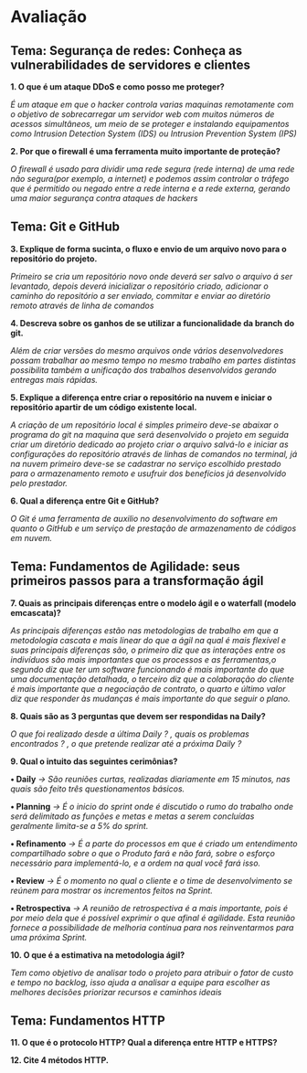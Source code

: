 # Avaliação


## Tema: Segurança de redes: Conheça as vulnerabilidades de servidores e clientes

**1. O que é um ataque DDoS e como posso me proteger?**

_É um ataque em que o hacker controla varias maquinas remotamente com o objetivo de sobrecarregar um servidor web com muitos números de acessos simultâneos, um meio de se proteger e instalando equipamentos como Intrusion Detection System (IDS) ou Intrusion Prevention System (IPS)_

**2. Por que o firewall é uma ferramenta muito importante de proteção?**

_O firewall é usado para dividir uma rede segura (rede interna) de uma rede não segura(por exemplo, a internet) e podemos assim controlar o tráfego que é permitido ou negado entre a rede interna e a rede externa, gerando uma maior segurança contra ataques de hackers_


## Tema: Git e GitHub

**3. Explique de forma sucinta, o fluxo e envio de um arquivo novo para o repositório do projeto.**

_Primeiro se cria um repositório novo onde deverá ser salvo o arquivo á ser levantado, depois deverá inicializar o repositório criado, adicionar o caminho do repositório a ser enviado, commitar e enviar ao diretório remoto através de linha de comandos_

**4. Descreva sobre os ganhos de se utilizar a funcionalidade da branch do git.**

_Além de criar versões do mesmo arquivos onde vários desenvolvedores possam trabalhar ao mesmo tempo no mesmo trabalho em partes distintas possibilita também a unificação dos trabalhos desenvolvidos gerando entregas mais rápidas._

**5. Explique a diferença entre criar o repositório na nuvem e iniciar o repositório apartir de um código existente local.**

_A criação de um repositório local é simples primeiro deve-se abaixar o programa do git na maquina que será desenvolvido o projeto em seguida criar um diretório dedicado ao projeto criar o arquivo salvá-lo e iniciar as configurações do repositório através de linhas de comandos no terminal, já na nuvem primeiro deve-se se cadastrar no serviço escolhido prestado para o armazenamento remoto e usufruir dos benefícios já desenvolvido pelo prestador._

**6. Qual a diferença entre Git e GitHub?**

_O Git é uma ferramenta de auxilio no desenvolvimento do software em quanto o GitHub e um serviço de prestação de armazenamento de códigos em nuvem._


## Tema: Fundamentos de Agilidade: seus primeiros passos para a transformação ágil

**7. Quais as principais diferenças entre o modelo ágil e o waterfall (modelo emcascata)?**

_As principais diferenças estão nas metodologias de trabalho em que a metodologia cascata e mais linear do que a ágil na qual é mais flexível e suas principais diferenças são, o primeiro diz que as interações entre os indivíduos são mais importantes que os processos e as ferramentas,o segundo diz que ter um software funcionando é mais importante do que uma documentação detalhada, o terceiro   diz que a colaboração do cliente é mais importante que a negociação de contrato, o quarto e último valor diz que responder às mudanças é mais importante do que seguir o plano._

**8. Quais são as 3 perguntas que devem ser respondidas na Daily?**

_O que foi realizado desde a última Daily ? , quais os problemas encontrados ? , o que pretende realizar até a próxima Daily ?_

**9. Qual o intuito das seguintes cerimônias?**

**• Daily**
_→ São reuniões curtas, realizadas diariamente em 15 minutos, nas quais são feito três questionamentos básicos._

**• Planning**
_→  É o inicio do sprint onde é discutido o rumo do trabalho onde será delimitado as funções e metas e metas a serem concluídas geralmente limita-se a 5% do sprint._

**• Refinamento**
 _→ É a parte do processos em que é criado um entendimento compartilhado sobre o que o Produto fará e não fará, sobre o esforço necessário para implementá-lo, e a ordem na qual você fará isso._

**• Review**
 _→ É o momento no qual o cliente e o time de desenvolvimento se reúnem para mostrar os incrementos feitos na Sprint._

**• Retrospectiva**
_→ A reunião de retrospectiva é a mais importante, pois é por meio dela que é possível exprimir o que afinal é agilidade. Esta reunião fornece a possibilidade de melhoria contínua  para nos reinventarmos para uma próxima Sprint._

**10. O que é a estimativa na metodologia ágil?**

_Tem como objetivo de analisar todo o projeto para atribuir o fator de custo e tempo no backlog, isso ajuda a analisar a equipe para escolher as melhores decisões priorizar recursos e caminhos ideais_


## Tema: Fundamentos HTTP

**11. O que é o protocolo HTTP? Qual a diferença entre HTTP e HTTPS?**

**12. Cite 4 métodos HTTP.**
